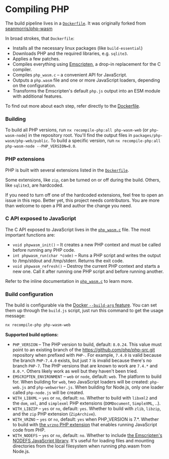 # Compiling PHP

The build pipeline lives in a [`Dockerfile`](https://github.com/WordPress/wordpress-playground/blob/trunk/src/packages/php-wasm/compile/Dockerfile). It was originally forked from [seanmorris/php-wasm](https://github.com/seanmorris/php-wasm)

In broad strokes, that `Dockerfile`:

-   Installs all the necessary linux packages (like `build-essential`)
-   Downloads PHP and the required libraries, e.g. `sqlite3`.
-   Applies a few patches.
-   Compiles everything using [Emscripten](https://emscripten.org/), a drop-in replacement for the C compiler.
-   Compiles `php_wasm.c` – a convenient API for JavaScript.
-   Outputs a `php.wasm` file and one or more JavaScript loaders, depending on the configuration.
-   Transforms the Emscripten's default `php.js` output into an ESM module with additional features.

To find out more about each step, refer directly to the [Dockerfile](https://github.com/WordPress/wordpress-playground/blob/trunk/src/packages/php-wasm/compile/Dockerfile).

### Building

To build all PHP versions, run `nx recompile-php:all php-wasm-web` (or `php-wasm-node`) in the repository root. You'll find the output files in `packages/php-wasm/php-web/public`. To build a specific version, run `nx recompile-php:all php-wasm-node --PHP_VERSION=8.0`.

### PHP extensions

PHP is built with several extensions listed in the [`Dockerfile`](https://github.com/WordPress/wordpress-playground/blob/trunk/src/packages/php-wasm/compile/Dockerfile).

Some extensions, like `zip`, can be turned on or off during the build. Others, like `sqlite3`, are hardcoded.

If you need to turn off one of the hardcoded extensions, feel free to open an issue in this repo. Better yet, this project needs contributors. You are more than welcome to open a PR and author the change you need.

### C API exposed to JavaScript

The C API exposed to JavaScript lives in the [`php_wasm.c`](https://github.com/WordPress/wordpress-playground/blob/trunk/src/packages/php-wasm/compile/build-assets/php_wasm.c) file. The most important functions are:

-   `void phpwasm_init()` – It creates a new PHP context and must be called before running any PHP code.
-   `int phpwasm_run(char *code)` – Runs a PHP script and writes the output to /tmp/stdout and /tmp/stderr. Returns the exit code.
-   `void phpwasm_refresh()` – Destroy the current PHP context and starts a new one. Call it after running one PHP script and before running another.

Refer to the inline documentation in [`php_wasm.c`](https://github.com/WordPress/wordpress-playground/blob/trunk/src/packages/php-wasm/compile/build-assets/php_wasm.c) to learn more.

### Build configuration

The build is configurable via the [Docker `--build-arg` feature](https://docs.docker.com/engine/reference/commandline/build/#set-build-time-variables---build-arg). You can set them up through the `build.js` script, just run this command to get the usage message:

```sh
nx recompile-php php-wasm-web
```

**Supported build options:**

-   `PHP_VERSION` – The PHP version to build, default: `8.0.24`. This value must point to an existing branch of the <https://github.com/php/php-src.git> repository when prefixed with `PHP-`. For example, `7.4.0` is valid because the branch `PHP-7.4.0` exists, but just `7` is invalid because there's no branch `PHP-7`. The PHP versions that are known to work are `7.4.*` and `8.0.*`. Others likely work as well but they haven't been tried.
-   `EMSCRIPTEN_ENVIRONMENT` – `web` or `node`, default: `web`. The platform to build for. When building for `web`, two JavaScript loaders will be created: `php-web.js` and `php-webworker.js`. When building for Node.js, only one loader called `php-node.js` will be created.
-   `WITH_LIBXML` – `yes` or `no`, default: `no`. Whether to build with `libxml2` and the `dom`, `xml`, and `simplexml` PHP extensions (`DOMDocument`, `SimpleXML`, ..).
-   `WITH_LIBZIP` – `yes` or `no`, default: `yes`. Whether to build with `zlib`, `libzip`, and the `zip` PHP extension (`ZipArchive`).
-   `WITH_VRZNO` – `yes` or `no`, default: `yes` when PHP_VERSION is 7.\*. Whether to build with [the `vrzno` PHP extension](https://github.com/seanmorris/vrzno/fork) that enables running JavaScript code from PHP.
-   `WITH_NODEFS` – `yes` or `no`, default: `no`. Whether to include [the Emscripten's NODEFS JavaScript library](https://emscripten.org/docs/api_reference/Filesystem-API.html#filesystem-api-nodefs). It's useful for loading files and mounting directories from the local filesystem when running php.wasm from Node.js.
